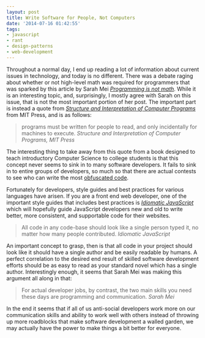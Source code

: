 ```yaml
---
layout: post
title: Write Software for People, Not Computers
date: '2014-07-16 01:42:55'
tags:
- javascript
- rant
- design-patterns
- web-development
---
```


Throughout a normal day, I end up reading a lot of information about current issues in technology, and today is no different. There was a debate raging about whether or not high-level math was required for programmers that was sparked by this article by Sarah Mei [*Programming is not math*](http://www.sarahmei.com/blog/2014/07/15/programming-is-not-math/). While it is an interesting topic, and, surprisingly, I mostly agree with Sarah on this issue, that is not the most important portion of her post. The important part is instead a quote from [*Structure and Interpretation of Computer Programs*](http://mitpress.mit.edu/sicp/front/node3.html) from MIT Press, and is as follows:

>programs must be written for people to read, and only incidentally for machines to execute. *Structure and Interpretation of Computer Programs, MIT Press*

The interesting thing to take away from this quote from a book designed to teach introductory Computer Science to college students is that this concept never seems to sink in to many software developers. It fails to sink in to entire groups of developers, so much so that there are actual contests to see who can write the most [obfuscated code](http://en.wikipedia.org/wiki/Obfuscated_code#Recreational_obfuscation).

Fortunately for developers, style guides and best practices for various languages have arisen. If you are a front end web developer, one of the important style guides that includes best practices is [*Idiomatic JavaScript*](https://github.com/rwaldron/idiomatic.js/) which will hopefully guide JavaScript developers new and old to write better, more consistent, and supportable code for their websites.

>All code in any code-base should look like a single person typed it, no matter how many people contributed. *Idiomatic JavaScript*

An important concept to grasp, then is that all code in your project should look like it should have a single author and be easily readable by humans. A perfect correlation to the desired end result of skilled software development efforts should be as easy to read as your standard novel which has a single author. Interestingly enough, it seems that Sarah Mei was making this argument all along in that: 

>For actual developer jobs, by contrast, the two main skills you need these days are programming and communication. *Sarah Mei*

In the end it seems that if all of us anti-social developers work more on our communication skills and ability to work well with others instead of throwing up more roadblocks that make software development a walled garden, we may actually have the power to make things a bit better for everyone.